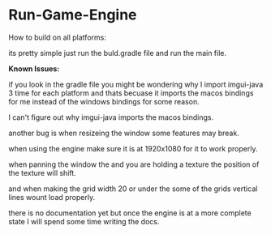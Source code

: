 # Run-Game-Engine

How to build on all platforms:

its pretty simple just run the buld.gradle file and run the main file. 

**Known Issues:**

if you look in the gradle file you might be wondering why I import imgui-java 3 time for each platform and thats becuase it imports the macos bindings for me instead of the windows bindings for some reason.

I can't figure out why imgui-java imports the macos bindings.

another bug is when resizeing the window some features may break.

when using the engine make sure it is at 1920x1080 for it to work properly.

when panning the window the and you are holding a texture the position of the texture will shift.

and when making the grid width 20 or under the some of the grids vertical lines wount load properly.

there is no documentation yet but once the engine is at a more complete state I will spend some time writing the docs.



